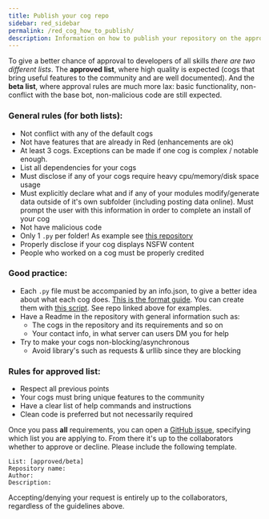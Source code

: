 ```yaml
---
title: Publish your cog repo
sidebar: red_sidebar
permalink: /red_cog_how_to_publish/
description: Information on how to publish your repository on the approved repo list.
---
```


To give a better chance of approval to developers of all skills *there are two different lists*. The **approved list**, where high quality is expected (cogs that bring useful features to the community and are well documented). And the **beta list**, where approval rules are much more lax: basic functionality, non-conflict with the base bot, non-malicious code are still expected.

### General rules (for both lists):  

* Not conflict with any of the default cogs
* Not have features that are already in Red (enhancements are ok)
* At least 3 cogs. Exceptions can be made if one cog is complex / notable enough.
* List all dependencies for your cogs
* Must disclose if any of your cogs require heavy cpu/memory/disk space usage
* Must explicitly declare what and if any of your modules modify/generate data outside of it's own subfolder (including posting data online). Must prompt the user with this information in order to complete an install of your cog
* Not have malicious code
* Only 1 ``.py`` per folder! As example see [this repository](https://github.com/Twentysix26/26-Cogs)
* Properly disclose if your cog displays NSFW content
* People who worked on a cog must be properly credited

### Good practice:  

* Each ``.py`` file must be accompanied by an info.json, to give a better idea about what each cog does. [This is the format guide](https://dealien.github.io/Red-Magician-Docs/red_cog_info_json/). You can create them with [this script](https://gist.github.com/calebj/5623559dd1fc003623bedca8dc5f529b). See repo linked above for examples.
* Have a Readme in the repository with general information such as:
    * The cogs in the repository and its requirements and so on
    * Your contact info, in what server can users DM you for help
* Try to make your cogs non-blocking/asynchronous
    * Avoid library's such as requests & urllib since they are blocking

### Rules for approved list:  

* Respect all previous points
* Your cogs must bring unique features to the community
* Have a clear list of help commands and instructions
* Clean code is preferred but not necessarily required

Once you pass **all** requirements, you can open a [GitHub issue](https://github.com/Twentysix26/Red-Magician-Docs/issues), specifying which list you are applying to. From there it's up to the collaborators whether to approve or decline. Please include the following template.

```
List: [approved/beta]
Repository name:
Author:
Description:
```

Accepting/denying your request is entirely up to the collaborators, regardless of the guidelines above.
